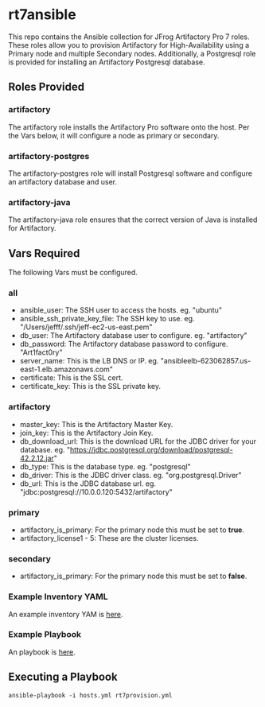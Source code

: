 # rt7ansible
This repo contains the Ansible collection for JFrog Artifactory Pro 7 roles. These roles allow you to provision Artifactory for High-Availability using a Primary node and multiple Secondary nodes. Additionally, a Postgresql role is provided for installing an Artifactory Postgresql database.

## Roles Provided
### artifactory
The artifactory role installs the Artifactory Pro software onto the host. Per the Vars below, it will configure a node as primary or secondary.

### artifactory-postgres
The artifactory-postgres role will install Postgresql software and configure an artifactory database and user.

### artifactory-java
The artifactory-java role ensures that the correct version of Java is installed for Artifactory.

## Vars Required
The following Vars must be configured.

### all
* ansible_user: The SSH user to access the hosts. eg. "ubuntu"
* ansible_ssh_private_key_file: The SSH key to use. eg. "/Users/jefff/.ssh/jeff-ec2-us-east.pem"
* db_user: The Artifactory database user to configure. eg. "artifactory"
* db_password: The Artifactory database password to configure. "Art1fact0ry"
* server_name: This is the LB DNS or IP. eg. "ansibleelb-623062857.us-east-1.elb.amazonaws.com"
* certificate: This is the SSL cert.
* certificate_key: This is the SSL private key.

### artifactory
* master_key: This is the Artifactory Master Key.
* join_key: This is the Artifactory Join Key.
* db_download_url: This is the download URL for the JDBC driver for your database. eg. "https://jdbc.postgresql.org/download/postgresql-42.2.12.jar"
* db_type: This is the database type. eg. "postgresql"
* db_driver: This is the JDBC driver class. eg. "org.postgresql.Driver"
* db_url: This is the JDBC database url. eg. "jdbc:postgresql://10.0.0.120:5432/artifactory"

### primary
* artifactory_is_primary: For the primary node this must be set to **true**.
* artifactory_license1 - 5: These are the cluster licenses.

### secondary
* artifactory_is_primary: For the primary node this must be set to **false**.

### Example Inventory YAML
An example inventory YAM is [here](hosts.yml).

### Example Playbook
An playbook is [here](rt7provision.yml).

## Executing a Playbook
```
ansible-playbook -i hosts.yml rt7provision.yml
```